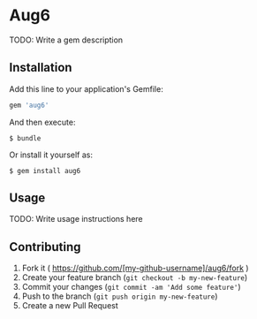 # Aug6

TODO: Write a gem description

## Installation

Add this line to your application's Gemfile:

```ruby
gem 'aug6'
```

And then execute:

    $ bundle

Or install it yourself as:

    $ gem install aug6

## Usage

TODO: Write usage instructions here

## Contributing

1. Fork it ( https://github.com/[my-github-username]/aug6/fork )
2. Create your feature branch (`git checkout -b my-new-feature`)
3. Commit your changes (`git commit -am 'Add some feature'`)
4. Push to the branch (`git push origin my-new-feature`)
5. Create a new Pull Request
